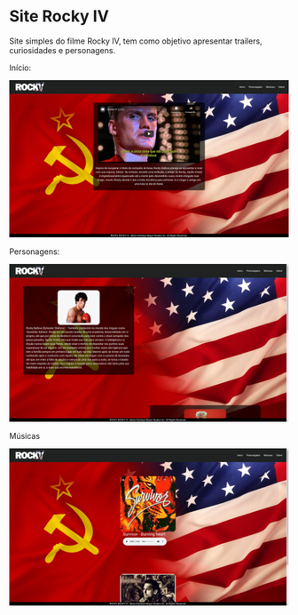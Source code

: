 # Site Rocky IV
Site simples do filme Rocky IV, tem como objetivo apresentar trailers, curiosidades e personagens.

Início:

<p align="center">
<img src="img/inicio.png">
</p>

Personagens:

<p align="center">
<img src="img/personagens.png">
</p>

Músicas

<p align="center">
<img src="img/musicas.png">
</p>

